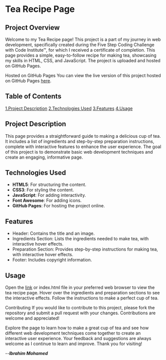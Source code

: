 # Tea Recipe Page
## Project Overview
Welcome to my Tea Recipe page! This project is a part of my journey in web development, specifically created during the Five Step Coding Challenge with Code Institute™, for which I received a certificate of completion. This page provides a simple, easy-to-follow recipe for making tea, showcasing my skills in HTML, CSS, and JavaScript. The project is uploaded and hosted on GitHub Pages.

Hosted on GitHub Pages
You can view the live version of this project hosted on GitHub Pages [here](https://ibrahimakmohamed.github.io/Tea/).

## Table of Contents
[1.Project Description](#Project-Description)
[2.Technologies Used](#Technologies-Used)
[3.Features](#Features)
[4.Usage](#Usage)

## Project Description
This page provides a straightforward guide to making a delicious cup of tea. It includes a list of ingredients and step-by-step preparation instructions, complete with interactive features to enhance the user experience. The goal of this project is to demonstrate basic web development techniques and create an engaging, informative page.

## Technologies Used
- **HTML5**: For structuring the content.
- **CSS3**: For styling the content.
- **JavaScript**: For adding interactivity.
- **Font Awesome**: For adding icons.
- **GitHub Pages**: For hosting the project online.

## Features
- Header: Contains the title and an image.
- Ingredients Section: Lists the ingredients needed to make tea, with interactive hover effects.
- Preparation Section: Provides step-by-step instructions for making tea, with interactive hover effects.
- Footer: Includes copyright information.

## Usage
Open the [link](https://ibrahimakmohamed.github.io/Tea/) or index.html file in your preferred web browser to view the tea recipe page. Hover over the ingredients and preparation sections to see the interactive effects. Follow the instructions to make a perfect cup of tea.

Contributing
If you would like to contribute to this project, please fork the repository and submit a pull request with your changes. Contributions are welcome and appreciated!

Explore the page to learn how to make a great cup of tea and see how different web development techniques come together to create an interactive user experience. Your feedback and suggestions are always welcome as I continue to learn and improve. Thank you for visiting!

--***Ibrahim Mohamed***







